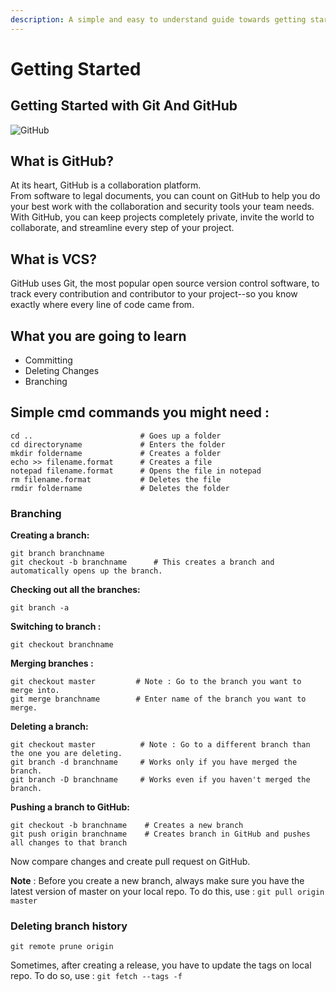 ```yaml
---
description: A simple and easy to understand guide towards getting started with GitHub
---
```


# Getting Started

## Getting Started with Git And GitHub

![GitHub](https://i.ibb.co/cXW10PW/Logo.jpg)

## What is GitHub?

At its heart, GitHub is a collaboration platform.  
 From software to legal documents, you can count on GitHub to help you do your best work with the collaboration and security tools your team needs. With GitHub, you can keep projects completely private, invite the world to collaborate, and streamline every step of your project.

## What is VCS?

GitHub uses Git, the most popular open source version control software, to track every contribution and contributor to your project--so you know exactly where every line of code came from.

## What you are going to learn

* Committing 
* Deleting Changes
* Branching

## Simple cmd commands you might need :

```text
cd ..                        # Goes up a folder
cd directoryname             # Enters the folder
mkdir foldername             # Creates a folder
echo >> filename.format      # Creates a file
notepad filename.format      # Opens the file in notepad
rm filename.format           # Deletes the file
rmdir foldername             # Deletes the folder
```

### 

### Branching

**Creating a branch:**

```text
git branch branchname
git checkout -b branchname      # This creates a branch and automatically opens up the branch.
```

**Checking out all the branches:**

```text
git branch -a
```

**Switching to branch :**

```text
git checkout branchname
```

**Merging branches :**

```text
git checkout master         # Note : Go to the branch you want to merge into.
git merge branchname        # Enter name of the branch you want to merge.
```

**Deleting a branch:**

```text
git checkout master          # Note : Go to a different branch than the one you are deleting.
git branch -d branchname     # Works only if you have merged the branch.
git branch -D branchname     # Works even if you haven't merged the branch.
```

**Pushing a branch to GitHub:**

```text
git checkout -b branchname    # Creates a new branch
git push origin branchname    # Creates branch in GitHub and pushes all changes to that branch
```

Now compare changes and create pull request on GitHub.

**Note** : Before you create a new branch, always make sure you have the latest version of master on your local repo. To do this, use : `git pull origin master`

### **Deleting branch history**

```text
git remote prune origin
```

Sometimes, after creating a release, you have to update the tags on local repo. To do so, use : `git fetch --tags -f`

